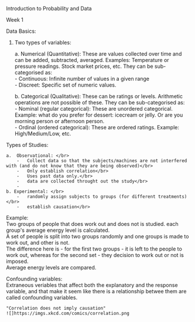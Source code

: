 Introduction to Probability and Data

Week 1

Data Basics:

1.  Two types of variables:

    a.  Numerical (Quantitative): These are values collected over time and can be added, subtracted, averaged. Examples: Temperature or pressure readings. Stock market prices, etc. They can be sub-categorised as: </br>
        -   Continuous: Infinite number of values in a given range </br>
        -   Discreet: Specific set of numeric values. </br>
        
    b.  Categorical (Qualitative): These can be ratings or levels. Arithmetic operations are not possible of these. They can be sub-categorised as: </br>
        -   Nominal (regular categorical): These are unordered categorical. Example: what do you prefer for dessert: icecream or jelly. Or are you morning person or afternoon person. </br>
        -   Ordinal (ordered categorical): These are ordered ratings. Example: High/Medium/Low, etc. </br>

Types of Studies:

    a.  Observational: </br>
        -   Collect data so that the subjects/machines are not interfered with (and do not know that they are being observed)</br>
        -   Only establish correlation</br>
        -   Uses past data only.</br>
        -   data are collected throught out the study</br>
        -   
    b. Experimental: </br>
        -   randomly assign subjects to groups (for different treatments)</br>
        -   establish causation</br>

Example:</br>
    Two groups of people that does work out and does not is studied. each group's average energy level is calculated.</br>
    A set of people is split into two groups randomly and one groups is made to work out, and other is not.</br>
     The difference here is - for the first two groups - it is left to the people to work out, whereas for the second set - they decision to work out or not is imposed.</br>
     Average energy levels are compared.</br>
     
Confounding variables:</br>
    Extraneous veriables that affect both the explanatory and the response variable, and that make it seem like there is a relationship betwee them are called confounding variables.</br>
    
    "Correlation does not imply causation"
    ![]https://imgs.xkcd.com/comics/correlation.png
     
